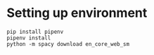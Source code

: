 # Setting up environment

```
pip install pipenv
pipenv install
python -m spacy download en_core_web_sm
```